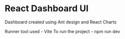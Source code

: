 # React Dashboard UI
Dashboard created using Ant design and React Charts

Runner tool used - Vite
To run the project - npm run dev
